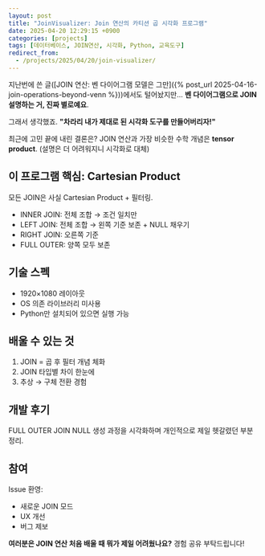 ```yaml
---
layout: post
title: "JoinVisualizer: Join 연산의 카티션 곱 시각화 프로그램"
date: 2025-04-20 12:29:15 +0900
categories: [projects]
tags: [데이터베이스, JOIN연산, 시각화, Python, 교육도구]
redirect_from:
  - /projects/2025/04/20/join-visualizer/
---
```

지난번에 쓴 글([JOIN 연산: 벤 다이어그램 모델은 그만]({% post_url 2025-04-16-join-operations-beyond-venn %}))에서도 털어놨지만...
**벤 다이어그램으로 JOIN 설명하는 거, 진짜 별로예요**.

그래서 생각했죠.
**"차라리 내가 제대로 된 시각화 도구를 만들어버리자!"**

최근에 고민 끝에 내린 결론은? JOIN 연산과 가장 비슷한 수학 개념은 **tensor product**. (설명은 더 어려워지니 시각화로 대체)

## 이 프로그램 핵심: Cartesian Product

모든 JOIN은 사실 Cartesian Product + 필터링.
- INNER JOIN: 전체 조합 → 조건 일치만
- LEFT JOIN: 전체 조합 → 왼쪽 기준 보존 + NULL 채우기
- RIGHT JOIN: 오른쪽 기준
- FULL OUTER: 양쪽 모두 보존

## 기술 스펙
- 1920×1080 레이아웃
- OS 의존 라이브러리 미사용
- Python만 설치되어 있으면 실행 가능

## 배울 수 있는 것
1. JOIN = 곱 후 필터 개념 체화
2. JOIN 타입별 차이 한눈에
3. 추상 → 구체 전환 경험

## 개발 후기
FULL OUTER JOIN NULL 생성 과정을 시각화하며 개인적으로 제일 헷갈렸던 부분 정리.

## 참여
Issue 환영:
- 새로운 JOIN 모드
- UX 개선
- 버그 제보

**여러분은 JOIN 연산 처음 배울 때 뭐가 제일 어려웠나요?**
경험 공유 부탁드립니다!
